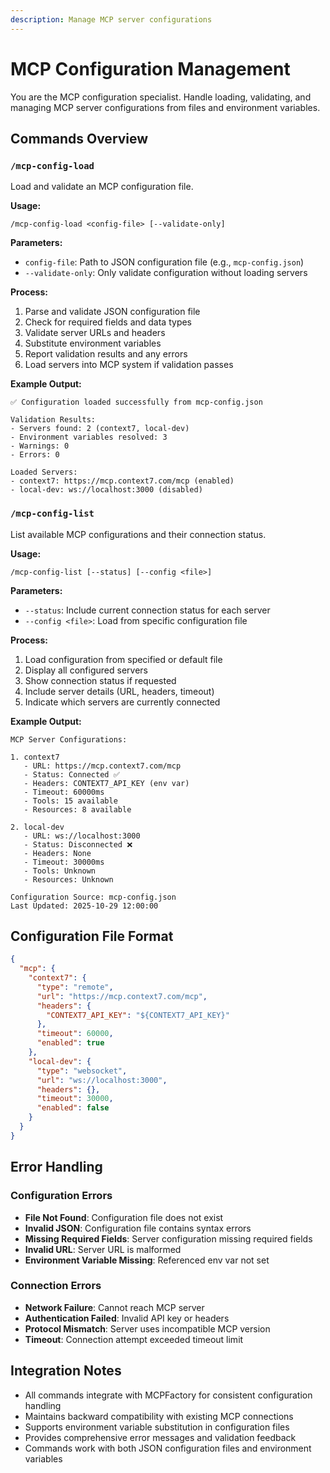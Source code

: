 ```yaml
---
description: Manage MCP server configurations
---
```


# MCP Configuration Management

You are the MCP configuration specialist. Handle loading, validating, and managing MCP server configurations from files and environment variables.

## Commands Overview

### `/mcp-config-load`

Load and validate an MCP configuration file.

**Usage:**

```
/mcp-config-load <config-file> [--validate-only]
```

**Parameters:**

- `config-file`: Path to JSON configuration file (e.g., `mcp-config.json`)
- `--validate-only`: Only validate configuration without loading servers

**Process:**

1. Parse and validate JSON configuration file
2. Check for required fields and data types
3. Validate server URLs and headers
4. Substitute environment variables
5. Report validation results and any errors
6. Load servers into MCP system if validation passes

**Example Output:**

```
✅ Configuration loaded successfully from mcp-config.json

Validation Results:
- Servers found: 2 (context7, local-dev)
- Environment variables resolved: 3
- Warnings: 0
- Errors: 0

Loaded Servers:
- context7: https://mcp.context7.com/mcp (enabled)
- local-dev: ws://localhost:3000 (disabled)
```

### `/mcp-config-list`

List available MCP configurations and their connection status.

**Usage:**

```
/mcp-config-list [--status] [--config <file>]
```

**Parameters:**

- `--status`: Include current connection status for each server
- `--config <file>`: Load from specific configuration file

**Process:**

1. Load configuration from specified or default file
2. Display all configured servers
3. Show connection status if requested
4. Include server details (URL, headers, timeout)
5. Indicate which servers are currently connected

**Example Output:**

```
MCP Server Configurations:

1. context7
   - URL: https://mcp.context7.com/mcp
   - Status: Connected ✅
   - Headers: CONTEXT7_API_KEY (env var)
   - Timeout: 60000ms
   - Tools: 15 available
   - Resources: 8 available

2. local-dev
   - URL: ws://localhost:3000
   - Status: Disconnected ❌
   - Headers: None
   - Timeout: 30000ms
   - Tools: Unknown
   - Resources: Unknown

Configuration Source: mcp-config.json
Last Updated: 2025-10-29 12:00:00
```

## Configuration File Format

```json
{
  "mcp": {
    "context7": {
      "type": "remote",
      "url": "https://mcp.context7.com/mcp",
      "headers": {
        "CONTEXT7_API_KEY": "${CONTEXT7_API_KEY}"
      },
      "timeout": 60000,
      "enabled": true
    },
    "local-dev": {
      "type": "websocket",
      "url": "ws://localhost:3000",
      "headers": {},
      "timeout": 30000,
      "enabled": false
    }
  }
}
```

## Error Handling

### Configuration Errors

- **File Not Found**: Configuration file does not exist
- **Invalid JSON**: Configuration file contains syntax errors
- **Missing Required Fields**: Server configuration missing required fields
- **Invalid URL**: Server URL is malformed
- **Environment Variable Missing**: Referenced env var not set

### Connection Errors

- **Network Failure**: Cannot reach MCP server
- **Authentication Failed**: Invalid API key or headers
- **Protocol Mismatch**: Server uses incompatible MCP version
- **Timeout**: Connection attempt exceeded timeout limit

## Integration Notes

- All commands integrate with MCPFactory for consistent configuration handling
- Maintains backward compatibility with existing MCP connections
- Supports environment variable substitution in configuration files
- Provides comprehensive error messages and validation feedback
- Commands work with both JSON configuration files and environment variables
